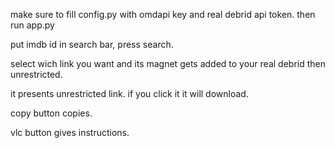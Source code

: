 make sure to fill config.py with omdapi key and real debrid api token. then run app.py

put imdb id in search bar, press search.

select wich link you want and its magnet gets added to your real debrid then unrestricted.

it presents unrestricted link. if you click it it will download.

copy button copies.

vlc button gives instructions.
